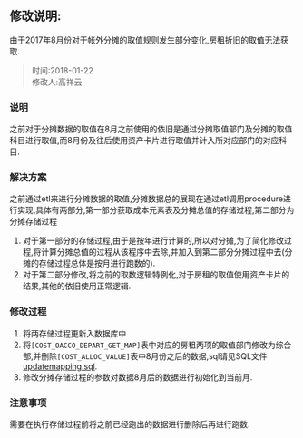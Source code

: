 ## 修改说明:
由于2017年8月份对于帐外分摊的取值规则发生部分变化,房租折旧的取值无法获取.
> 时间:2018-01-22    
> 修改人:高祥云
### 说明
之前对于分摊数据的取值在8月之前使用的依旧是通过分摊取值部门及分摊的取值科目进行取值,而8月份及往后使用资产卡片进行取值并计入所对应部门的对应科目.
### 解决方案
之前通过etl来进行分摊数据的取值,分摊数据总的展现在通过etl调用procedure进行实现,具体有两部分,第一部分获取成本元素表及分摊总值的存储过程,第二部分为分摊存储过程    
1. 对于第一部分的存储过程,由于是按年进行计算的,所以对分摊,为了简化修改过程,将计算分摊总值的过程从该程序中去除,并加入到第二部分分摊过程中去(分摊的存储过程总体是按月进行跑数的).
2. 对于第二部分修改,将之前的取数逻辑特例化,对于房租的取值使用资产卡片的结果,其他的依旧使用正常逻辑.
### 修改过程
1. 将两存储过程更新入数据库中
2. 将`[COST_OACCO_DEPART_GET_MAP]`表中对应的房租两项的取值部门修改为综合部,并删除`[COST_ALLOC_VALUE]`表中8月份之后的数据,sql请见SQL文件[updatemapping.sql](updatemapping.sql).
3. 修改分摊存储过程的参数对数据8月后的数据进行初始化到当前月.
### 注意事项
需要在执行存储过程前将之前已经跑出的数据进行删除后再进行跑数.
